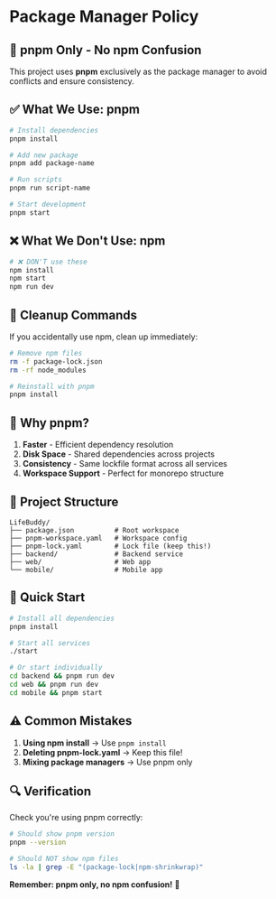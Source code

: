 # Package Manager Policy

## 🎯 **pnpm Only - No npm Confusion**

This project uses **pnpm** exclusively as the package manager to avoid conflicts and ensure consistency.

## ✅ **What We Use: pnpm**

```bash
# Install dependencies
pnpm install

# Add new package
pnpm add package-name

# Run scripts
pnpm run script-name

# Start development
pnpm start
```

## ❌ **What We Don't Use: npm**

```bash
# ❌ DON'T use these
npm install
npm start
npm run dev
```

## 🧹 **Cleanup Commands**

If you accidentally use npm, clean up immediately:

```bash
# Remove npm files
rm -f package-lock.json
rm -rf node_modules

# Reinstall with pnpm
pnpm install
```

## 🔧 **Why pnpm?**

1. **Faster** - Efficient dependency resolution
2. **Disk Space** - Shared dependencies across projects
3. **Consistency** - Same lockfile format across all services
4. **Workspace Support** - Perfect for monorepo structure

## 📁 **Project Structure**

```
LifeBuddy/
├── package.json          # Root workspace
├── pnpm-workspace.yaml   # Workspace config
├── pnpm-lock.yaml        # Lock file (keep this!)
├── backend/              # Backend service
├── web/                  # Web app
└── mobile/               # Mobile app
```

## 🚀 **Quick Start**

```bash
# Install all dependencies
pnpm install

# Start all services
./start

# Or start individually
cd backend && pnpm run dev
cd web && pnpm run dev
cd mobile && pnpm start
```

## ⚠️ **Common Mistakes**

1. **Using npm install** → Use `pnpm install`
2. **Deleting pnpm-lock.yaml** → Keep this file!
3. **Mixing package managers** → Use pnpm only

## 🔍 **Verification**

Check you're using pnpm correctly:

```bash
# Should show pnpm version
pnpm --version

# Should NOT show npm files
ls -la | grep -E "(package-lock|npm-shrinkwrap)"
```

**Remember: pnpm only, no npm confusion!** 🎯 